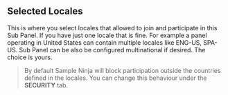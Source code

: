 ## Selected Locales
This is where you select locales that allowed to join and participate in this Sub Panel. If you have just one locale that is fine. For example a panel operating in United States can contain multiple locales like ENG-US, SPA-US. Sub Panel can be also be configured multinational if desired. The choice is yours.

> By default Sample Ninja will block participation outside the countries defined in the locales. You can change this behaviour under the **SECURITY** tab.
